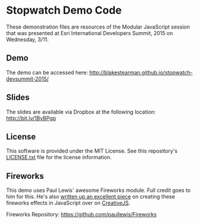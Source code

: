 # Stopwatch Demo Code
These demonstration files are resources of the Modular JavaScript session that was presented at Esri International Developers Summit, 2015 on Wednesday, 3/11.

## Demo
The demo can be accessed here: http://blakestearman.github.io/stopwatch-devsummit-2015/

## Slides
The slides are available via Dropbox at the following location: http://bit.ly/1BvBPgp

## License
This software is provided under the MIT License. See this repository's [LICENSE.txt](https://github.com/BlakeStearman/stopwatch-devsummit-2015/edit/master/LICENSE.txt) file for the license information.

## Fireworks
This demo uses Paul Lewis' awesome Fireworks module. Full credit goes to him for this. He's also [written up an excellent piece](http://creativejs.com/tutorials/creating-fireworks/) on creating these fireworks effects in JavaScript over on [CreativeJS](http://creativejs.com/).

Fireworks Repository: https://github.com/paullewis/Fireworks
